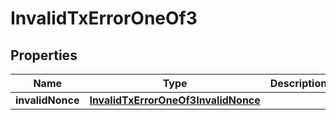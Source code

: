 
# InvalidTxErrorOneOf3

## Properties
| Name | Type | Description | Notes |
| ------------ | ------------- | ------------- | ------------- |
| **invalidNonce** | [**InvalidTxErrorOneOf3InvalidNonce**](InvalidTxErrorOneOf3InvalidNonce.md) |  |  |




